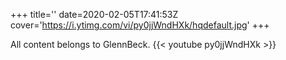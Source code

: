 +++
title=''
date=2020-02-05T17:41:53Z
cover='https://i.ytimg.com/vi/py0jjWndHXk/hqdefault.jpg'
+++

All content belongs to GlennBeck.
{{< youtube py0jjWndHXk >}}

